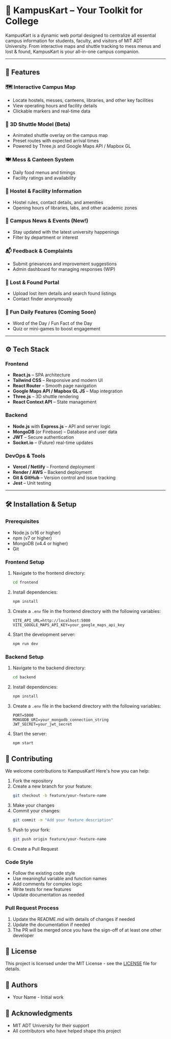 # 🧭 KampusKart – Your Toolkit for College

KampusKart is a dynamic web portal designed to centralize all essential campus information for students, faculty, and visitors of MIT ADT University. From interactive maps and shuttle tracking to mess menus and lost & found, KampusKart is your all-in-one campus companion.

---

## 🚀 Features

### 🗺️ Interactive Campus Map
- Locate hostels, messes, canteens, libraries, and other key facilities
- View operating hours and facility details
- Clickable markers and real-time data

### 🚌 3D Shuttle Model (Beta)
- Animated shuttle overlay on the campus map
- Preset routes with expected arrival times
- Powered by Three.js and Google Maps API / Mapbox GL

### 🍽️ Mess & Canteen System
- Daily food menus and timings
- Facility ratings and availability

### 🏢 Hostel & Facility Information
- Hostel rules, contact details, and amenities
- Opening hours of libraries, labs, and other academic zones

### 📢 Campus News & Events (New!)
- Stay updated with the latest university happenings
- Filter by department or interest

### 📬 Feedback & Complaints
- Submit grievances and improvement suggestions
- Admin dashboard for managing responses (WIP)

### 🎒 Lost & Found Portal
- Upload lost item details and search found listings
- Contact finder anonymously

### 🧠 Fun Daily Features (Coming Soon)
- Word of the Day / Fun Fact of the Day
- Quiz or mini-games to boost engagement

---

## ⚙️ Tech Stack

### Frontend
- **React.js** – SPA architecture
- **Tailwind CSS** – Responsive and modern UI
- **React Router** – Smooth page navigation
- **Google Maps API / Mapbox GL JS** – Map integration
- **Three.js** – 3D shuttle rendering
- **React Context API** – State management

### Backend
- **Node.js** with **Express.js** – API and server logic
- **MongoDB** (or Firebase) – Database and user data
- **JWT** – Secure authentication
- **Socket.io** – (Future) real-time updates

### DevOps & Tools
- **Vercel / Netlify** – Frontend deployment
- **Render / AWS** – Backend deployment
- **Git & GitHub** – Version control and issue tracking
- **Jest** – Unit testing

---

## 🛠️ Installation & Setup

### Prerequisites
- Node.js (v16 or higher)
- npm (v7 or higher)
- MongoDB (v4.4 or higher)
- Git

### Frontend Setup
1. Navigate to the frontend directory:
   ```bash
   cd frontend
   ```
2. Install dependencies:
   ```bash
   npm install
   ```
3. Create a `.env` file in the frontend directory with the following variables:
   ```
   VITE_API_URL=http://localhost:5000
   VITE_GOOGLE_MAPS_API_KEY=your_google_maps_api_key
   ```
4. Start the development server:
   ```bash
   npm run dev
   ```

### Backend Setup
1. Navigate to the backend directory:
   ```bash
   cd backend
   ```
2. Install dependencies:
   ```bash
   npm install
   ```
3. Create a `.env` file in the backend directory with the following variables:
   ```
   PORT=5000
   MONGODB_URI=your_mongodb_connection_string
   JWT_SECRET=your_jwt_secret
   ```
4. Start the server:
   ```bash
   npm start
   ```

## 🤝 Contributing

We welcome contributions to KampusKart! Here's how you can help:

1. Fork the repository
2. Create a new branch for your feature:
   ```bash
   git checkout -b feature/your-feature-name
   ```
3. Make your changes
4. Commit your changes:
   ```bash
   git commit -m "Add your feature description"
   ```
5. Push to your fork:
   ```bash
   git push origin feature/your-feature-name
   ```
6. Create a Pull Request

### Code Style
- Follow the existing code style
- Use meaningful variable and function names
- Add comments for complex logic
- Write tests for new features
- Update documentation as needed

### Pull Request Process
1. Update the README.md with details of changes if needed
2. Update the documentation if needed
3. The PR will be merged once you have the sign-off of at least one other developer

## 📝 License

This project is licensed under the MIT License - see the [LICENSE](LICENSE) file for details.

## 👥 Authors

- Your Name - Initial work

## 🙏 Acknowledgments

- MIT ADT University for their support
- All contributors who have helped shape this project

